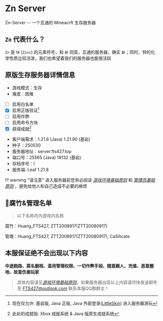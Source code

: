 # Zn Server

Zn-Server -- 一个互通的 Mineacrft 生存服务器

## `Zn` 代表什么？

`Zn` 是 `锌` (`Zinc`) 的元素符号，和 `新` 同音，互通的服务器，确实 `新`；同时，锌的化学性质比较活泼，我们也希望着我们的服务器也能很活跃

## 原版生存服务器详情信息

- 游戏模式：生存
- 难度：困难
- [ ] 启用白名单
- [x] 启用正版验证[^1]
- [ ] 启用作弊
- [ ] 启用命令方块
- [x] 获得成就[^2]
- 客户端需求：1.21.8 (Java) 1.21.90 (基岩)
- 种子：250530
- 服务器地址：server.fts427.top
- 端口号：25565 (Java) 19132 (基岩)
- 存档序号：I
- 服务端: Leaf 1.21.8

!!! warning "请注意"
    进入服务器前您务必阅读 [*游戏环境基础原则*](./gamimg_env.md) 和 [*管理员基础原则*](./op_rules.md) ，避免给他人和自己造成不必要的麻烦

## 🧐腐竹&管理名单

> 以下名称均为游戏内名称

腐竹：Huang_FTS427, ZTT2008917(ZTT20080917)

管理：Huang_FTS427, ZTT2008917(ZTT20080917), CaSilicate

## 本服保证绝不会出现以下内容

**中途跑路、莫名删档、滥用管理权限、一切作弊手段、随意踢人、充值、恶意圈地、故意伤害玩家**

> 具体内容请见[*游戏环境基础原则*](./gamimg_env.md)，如果服务器出现以上内容请尽快发送邮件至 *<FTS427@outlook.com>* 联系本服QQ群群主！

[^1]: 现在仅允许: 基岩版, Java 正版, Java 外部登录([LittleSkin](https://littleskin.cn)) 进入服务器游玩

[^2]: 此处的成就指: Xbox 成就系统 & Java 版原生成就系统
